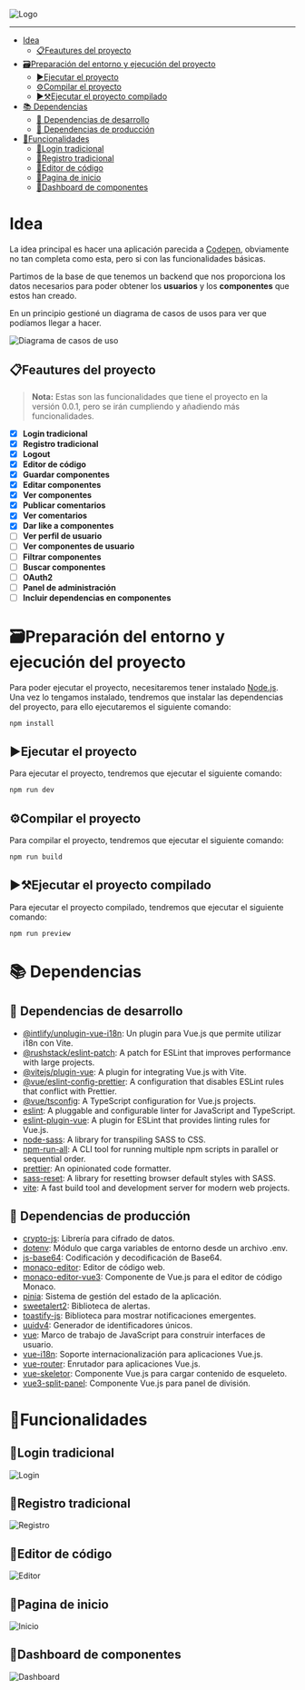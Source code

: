 ![Logo](../docs/img/logo-white.png)

---

- [Idea](#idea)
  - [📋Feautures del proyecto](#feautures-del-proyecto)
- [🗃️Preparación del entorno y ejecución del proyecto](#️preparación-del-entorno-y-ejecución-del-proyecto)
  - [▶️Ejecutar el proyecto](#️ejecutar-el-proyecto)
  - [⚙️Compilar el proyecto](#️compilar-el-proyecto)
  - [▶️⚒️Ejecutar el proyecto compilado](#️️ejecutar-el-proyecto-compilado)
- [📚 Dependencias](#-dependencias)
  - [📒 Dependencias de desarrollo](#-dependencias-de-desarrollo)
  - [📕 Dependencias de producción](#-dependencias-de-producción)
- [🎨Funcionalidades](#funcionalidades)
  - [🎨Login tradicional](#login-tradicional)
  - [🎨Registro tradicional](#registro-tradicional)
  - [🎨Editor de código](#editor-de-código)
  - [🎨Pagina de inicio](#pagina-de-inicio)
  - [🎨Dashboard de componentes](#dashboard-de-componentes)




# Idea

La idea principal es hacer una aplicación parecida a [Codepen](https://codepen.io/), obviamente no tan completa como esta, pero si con las funcionalidades básicas.

Partimos de la base de que tenemos un backend que nos proporciona los datos necesarios para poder obtener los **usuarios** y los **componentes** que estos han creado.

En un principio gestioné un diagrama de casos de usos para ver que podíamos llegar a hacer.

![Diagrama de casos de uso](../docs/uml/uses-cases.png)

## 📋Feautures del proyecto

> **Nota:** Estas son las funcionalidades que tiene el proyecto en la versión 0.0.1, pero se irán cumpliendo y añadiendo más funcionalidades.

- [x] **Login tradicional**
- [x] **Registro tradicional**
- [x] **Logout**
- [x] **Editor de código**
- [x] **Guardar componentes**
- [x] **Editar componentes**
- [x] **Ver componentes**
- [x] **Publicar comentarios**
- [x] **Ver comentarios**
- [x] **Dar like a componentes**
- [ ] **Ver perfil de usuario**
- [ ] **Ver componentes de usuario**
- [ ] **Filtrar componentes**
- [ ] **Buscar componentes**
- [ ] **OAuth2**
- [ ] **Panel de administración**
- [ ] **Incluir dependencias en componentes**

# 🗃️Preparación del entorno y ejecución del proyecto

Para poder ejecutar el proyecto, necesitaremos tener instalado [Node.js](https://nodejs.org/es/). Una vez lo tengamos instalado, tendremos que instalar las dependencias del proyecto, para ello ejecutaremos el siguiente comando:

```bash
npm install
```

## ▶️Ejecutar el proyecto

Para ejecutar el proyecto, tendremos que ejecutar el siguiente comando:

```bash
npm run dev
```

## ⚙️Compilar el proyecto

Para compilar el proyecto, tendremos que ejecutar el siguiente comando:

```bash
npm run build
```

## ▶️⚒️Ejecutar el proyecto compilado

Para ejecutar el proyecto compilado, tendremos que ejecutar el siguiente comando:

```bash
npm run preview
```

# 📚 Dependencias

## 📒 Dependencias de desarrollo

- [@intlify/unplugin-vue-i18n](https://www.npmjs.com/package/@intlify/unplugin-vue-i18n): Un plugin para Vue.js que permite utilizar i18n con Vite.
- [@rushstack/eslint-patch](https://www.npmjs.com/package/@rushstack/eslint-patch): A patch for ESLint that improves performance with large projects.
- [@vitejs/plugin-vue](https://www.npmjs.com/package/@vitejs/plugin-vue): A plugin for integrating Vue.js with Vite.
- [@vue/eslint-config-prettier](https://www.npmjs.com/package/@vue/eslint-config-prettier): A configuration that disables ESLint rules that conflict with Prettier.
- [@vue/tsconfig](https://www.npmjs.com/package/@vue/tsconfig): A TypeScript configuration for Vue.js projects.
- [eslint](https://www.npmjs.com/package/eslint): A pluggable and configurable linter for JavaScript and TypeScript.
- [eslint-plugin-vue](https://www.npmjs.com/package/eslint-plugin-vue): A plugin for ESLint that provides linting rules for Vue.js.
- [node-sass](https://www.npmjs.com/package/node-sass): A library for transpiling SASS to CSS.
- [npm-run-all](https://www.npmjs.com/package/npm-run-all): A CLI tool for running multiple npm scripts in parallel or sequential order.
- [prettier](https://www.npmjs.com/package/prettier): An opinionated code formatter.
- [sass-reset](https://www.npmjs.com/package/sass-reset): A library for resetting browser default styles with SASS.
- [vite](https://www.npmjs.com/package/vite): A fast build tool and development server for modern web projects.

## 📕 Dependencias de producción

- [crypto-js](https://www.npmjs.com/package/crypto-js): Librería para cifrado de datos.
- [dotenv](https://www.npmjs.com/package/dotenv): Módulo que carga variables de entorno desde un archivo .env.
- [js-base64](https://www.npmjs.com/package/js-base64): Codificación y decodificación de Base64.
- [monaco-editor](https://www.npmjs.com/package/monaco-editor):  Editor de código web.
- [monaco-editor-vue3](https://www.npmjs.com/package/monaco-editor-vue3): Componente de Vue.js para el editor de código Monaco.
- [pinia](https://www.npmjs.com/package/pinia): Sistema de gestión del estado de la aplicación.
- [sweetalert2](https://www.npmjs.com/package/sweetalert2): Biblioteca de alertas.
- [toastify-js](https://www.npmjs.com/package/toastify-js): Biblioteca para mostrar notificaciones emergentes.
- [uuidv4](https://www.npmjs.com/package/uuidv4): Generador de identificadores únicos.
- [vue](https://www.npmjs.com/package/vue): Marco de trabajo de JavaScript para construir interfaces de usuario.
- [vue-i18n](https://www.npmjs.com/package/vue-i18n): Soporte internacionalización para aplicaciones Vue.js.
- [vue-router](https://www.npmjs.com/package/vue-router): Enrutador para aplicaciones Vue.js.
- [vue-skeletor](https://www.npmjs.com/package/vue-skeletor):  Componente Vue.js para cargar contenido de esqueleto.
- [vue3-split-panel](https://www.npmjs.com/package/vue3-split-panel): Componente Vue.js para panel de división.

# 🎨Funcionalidades

## 🎨Login tradicional

![Login](../docs/uml/login-secuency.png)

## 🎨Registro tradicional

![Registro](../docs/uml/register-secuency.png)

## 🎨Editor de código

![Editor](../docs/uml/playground-secuency.png)

## 🎨Pagina de inicio

![Inicio](../docs/uml/home-secuency.png)

## 🎨Dashboard de componentes

![Dashboard](../docs/uml/dashboard-compo-secuency.png)








